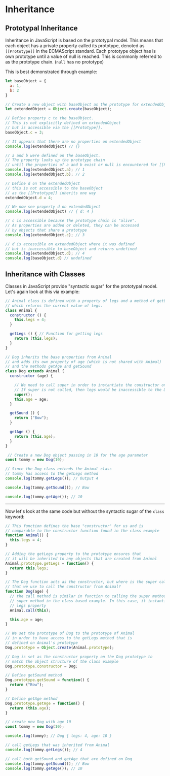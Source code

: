 # Inheritance

## Prototypal Inheritance
Inheritance in JavaScript is based on the prototypal model. This means that each object has a private property called its prototype, denoted as `[[Prototype]]` in the ECMAScript standard. Each prototype object has is own prototype until a value of null is reached. This is commonly referred to as the prototype chain. (`null` has no prototype)

This is best demonstrated through example:
```javascript
let baseObject = {
  a: 1,
  b: 2
}

// Create a new object with baseObject as the prototype for extendedObject.
let extendedObject = Object.create(baseObject);

// Define property c to the baseObject.
// This is not explicitly defined on extendedObject
// but is accessible via the [[Prototype]].
baseObject.c = 3;

// It appears that there are no properties on extendedObject
console.log(extendedObject) // {}

// a and b were defined on the baseObject.
// The property looks up the prototype chain
// until the properties of a and b exist or null is encountered for [[Prototype]].
console.log(extendedObject.a); // 1
console.log(extendedObject.b); // 2

// Define d on the extendedObject
// this is not accessible to the baseObject
// as the [[Prototype]] inherits one way
extendedObject.d = 4;

// We now see property d on extendedObject
console.log(extendedObject) // { d: 4 }

// c is accessible because the prototype chain is "alive".
// As properties are added or deleted, they can be accessed 
// by objects that share a prototype
console.log(extendedObject.c); // 3

// d is accessible on extendedObject where it was defined
// but is inaccessible to baseObject and returns undefined
console.log(extendedObject.d); // 4
console.log(baseObject.d) // undefined
```

## Inheritance with Classes
Classes in JavaScript provide "syntactic sugar" for the prototypal model. Let's again look at this via example:

```javascript
// Animal class is defined with a property of legs and a method of getLegs 
// which returns the current value of legs. 
class Animal { 
  constructor () {
    this.legs = 4;
  }

  getLegs () { // Function for getting legs
    return (this.legs);
  }
}

// Dog inherits the base properties from Animal 
// and adds its own property of age (which is not shared with Animal) 
// and the methods getAge and getSound
class Dog extends Animal {
  constructor (age) {

    // We need to call super in order to instantiate the constructor on Animal.
    // If super is not called, then legs would be inaccessible to the Dog class
    super(); 
    this.age = age;
  }

  getSound () {
    return ("Bow");
  }

  getAge () {
    return (this.age);
  }
}

 // Create a new Dog object passing in 10 for the age parameter
const tommy = new Dog(10);

// Since the Dog class extends the Animal class
// tommy has access to the getLegs method
console.log(tommy.getLegs()); // Output 4

console.log(tommy.getSound()); // Bow

console.log(tommy.getAge()); // 10
```
---

Now let's look at the same code but without the syntactic sugar of the `class` keyword:

```javascript
// This function defines the base "constructor" for us and is 
// comparable to the constructor function found in the class example
function Animal() {
  this.legs = 4;
}

// Adding the getLegs property to the prototype ensures that 
// it will be inherited to any objects that are created from Animal
Animal.prototype.getLegs = function() {
  return this.legs;
}

// The Dog function acts as the constructor, but where is the super call
// that we use to call the constructor from Animal?
function Dog(age) {
  // the call method is similar in function to calling the super method in the 
  // super method in the class based example. In this case, it instantiates the
  // legs property
  Animal.call(this);

  this.age = age;
}

// We set the prototype of Dog to the prototype of Animal 
// in order to have access to the getLegs method that is 
// defined on Animal's prototype
Dog.prototype = Object.create(Animal.prototype);

// Dog is set as the constructor property on the Dog prototype to 
// match the object structure of the class example
Dog.prototype.constructor = Dog;

// Define getSound method
Dog.prototype.getSound = function() {
  return ("Bow");
}

// Define getAge method
Dog.prototype.getAge = function() {
  return (this.age);
}

// create new Dog with age 10
const tommy = new Dog(10);

console.log(tommy); // Dog { legs: 4, age: 10 }

// call getLegs that was inherited from Animal
console.log(tommy.getLegs()); // 4

// call both getSound and getAge that are defined on Dog
console.log(tommy.getSound()); // Bow
console.log(tommy.getAge()); // 10
```
